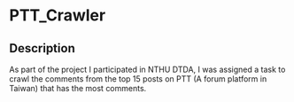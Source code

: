 # PTT_Crawler

## Description

As part of the project I participated in NTHU DTDA, I was assigned a task to crawl the comments from the top 15 posts on PTT (A forum platform in Taiwan) that has the most comments.

## 
